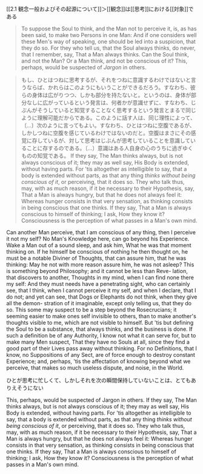 [[2.1 観念一般およびその起源について]]＞[[観念]]は[[思考]]における[[対象]]である




> To suppose the Soul to think, and the Man not to perceive it, is, as has been said, to make two Persons in one Man: And if one considers well these Men's way of speaking, one should be led into a suspicion, that they do so. For they who tell us, that the Soul always thinks, do never, that I remember, say, That a Man always thinks. Can the Soul think, and not the Man? Or a Man think, and not be conscious of it? This, perhaps, would be suspected of *Jargon* in others. 


> もし、ひとはつねに思考するが、それをつねに意識するわけではないと言うならば、かれらはこのようにもいうことができるだろう。すなわち、彼らの身体は広がりつつ、しかも部分を持たないと。というのは、身体が部分なしに広がっているという発言は、何者かが意識せずに、すなわち、じぶんがそうしていると知覚することなく思考するという発言とまるで同じように理解可能だからである。このように話す人は、同じ理性によって、〔…〕次のように言ってもよい。すなわち、ひとはつねに空腹であるが、しかしつねに空腹を感じているわけではないのだと。空腹はまさにその感覚に存しているが、対して思考はじぶんが思考していることを意識していることに存するのである。〔…〕意識はある人自身の心のうちに過ぎゆくものの知覚である。
> If they say, The Man thinks always, but is not always conscious of it; they may as well say, His Body is extended, without having parts. For 'tis altogether as intelligible to say, that a body is extended without parts, as that any thing *thinks without being conscious of it*, or perceiving, that it does so. They who talk thus, may, with as much reason, if it be necessary to their Hypothesis, say, That a Man is always hungry, but that he does not always feel it: Whereas hunger consists in that very sensation, as thinking consists in being conscious that one thinks. If they say, That a Man is always conscious to himself of thinking; I ask, How they know it? Consciousness is the perception of what passes in a Man's own mind. 

Can another Man perceive, that I am conscious of any thing, then I perceive it not my self? No Man's Knowledge here, can go beyond his Experience. Wake a Man out of a sound sleep, and ask him, What he was that moment thinking on. If he himself be conscious of nothing he then thought on, he must be a notable Diviner of Thoughts, that can assure him, that he was thinking: May he not with more reason assure him, he was not asleep? This is something beyond Philosophy; and it cannot be less than Reve- lation, that discovers to another, Thoughts in my mind, when I can find none there my self: And they must needs have a penetrating sight, who can certainly see, that I think, when I cannot perceive it my self, and when I declare, that I do not; and yet can see, that Dogs or Elephants do not think, when they give all the demon- stration of it imaginable, except only telling us, that they do so. This some may suspect to be a step beyond the Rosecrucians; it seeming easier to make ones self invisible to others, than to make another's thoughts visible to me, which are not visible to himself. But 'tis but defining the Soul to be a substance, that always thinks, and the business is done. If such a definition be of any Authority, I know not what it can serve for, but to make many Men suspect, That they have no Souls at all, since they find a good part of their Lives pass away without thinking. For no Definitions, that I know, no Suppositions of any Sect, are of force enough to destroy constant Experience; and, perhaps, 'tis the affectation of knowing beyond what we perceive, that makes so much useless dispute, and noise, in the World.




ひとが思考に忙しくて、しかしそれを次の瞬間保持していないことは、とてもありえそうにない


This, perhaps, would be suspected of Jargon in others. If they say, The Man thinks always, but is not always conscious of it; they may as well say, His Body is extended, without having parts. For 'tis altogether as intelligible to say, that a body is extended without parts, as that any thing *thinks without being conscious of it*, or perceiving, that it does so. They who talk thus, may, with as much reason, if it be necessary to their Hypothesis, say, That a Man is always hungry, but that he does not always feel it: Whereas hunger consists in that very sensation, as thinking consists in being conscious that one thinks. If they say, That a Man is always conscious to himself of thinking; I ask, How they know it? Consciousness is the perception of what passes in a Man's own mind. 
